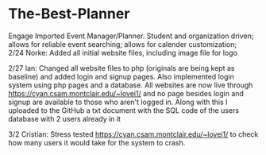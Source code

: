 # The-Best-Planner
Engage Imported Event Manager/Planner. Student and organization driven; allows for reliable event searching; allows for calender customization;  
2/24 Norke: Added all initial website files, including image file for logo

2/27 Ian: Changed all website files to php (originals are being kept as baseline) and added login and signup pages. Also implemented login system using php pages and a database. All websites are now live through https://cyan.csam.montclair.edu/~lovei1/ and no page besides login and signup are available to those who aren't logged in. Along with this I uploaded to the GitHub a txt document with the SQL code of the users database with 2 users already in it


3/2 Cristian: Stress tested https://cyan.csam.montclair.edu/~lovei1/ to check how many users it would take for the system to crash. 
